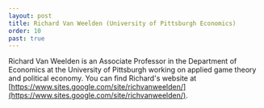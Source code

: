 ```yaml
---
layout: post
title: Richard Van Weelden (University of Pittsburgh Economics)
order: 10
past: true
---
```


Richard Van Weelden is an Associate Professor in the Department of Economics at the University of Pittsburgh working on applied game theory and political economy.
You can find Richard's website at [https://www.sites.google.com/site/richvanweelden/](https://www.sites.google.com/site/richvanweelden/).
